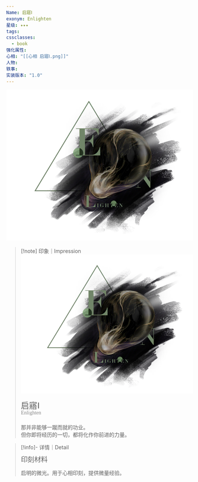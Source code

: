 ```yaml
---
Name: 启寤Ⅰ
exonym: Enlighten
星级: ✦✦✦
tags: 
cssclasses:
  - book
强化属性: 
心相: "[[心相 启寤Ⅰ.png]]"
人物: 
轶事: 
实装版本: "1.0"
---
```

![cover](assets/启寤Ⅰ｜Enlighten.assets/心相%20启寤Ⅰ.png)

> [!note] 印象｜Impression
> ![心相 启寤Ⅰ|inlL|300](assets/启寤Ⅰ｜Enlighten.assets/心相%20启寤Ⅰ.png)
> <p style="font-family: '家族宋', sans-serif; font-size: 22px; line-height: 0.75; text-indent: 0;">启寤Ⅰ<br><span style="font-family: serif; font-size: 14px; color: #888888;">Enlighten</span></p>
> 
> 那并非能够一蹴而就的功业。  
> 但你即将经历的一切，都将化作你前进的力量。

> [!info]- 详情｜Detail
> <p style="font-family: '家族宋', sans-serif; font-size: 18px; line-height: 0.75; text-indent: 0;">印刻材料</p>
> 
> 启明的微光。用于心相印刻，提供微量经验。

